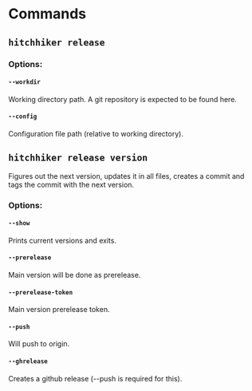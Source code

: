 # Commands

## `hitchhiker release`

### Options:

#### `--workdir`

Working directory path. A git repository is expected to be found here.

#### `--config`

Configuration file path (relative to working directory).

## `hitchhiker release version`

Figures out the next version, updates it in all files, creates a commit and tags the commit with the next version.

### Options:

#### `--show`

Prints current versions and exits.

#### `--prerelease`

Main version will be done as prerelease.

#### `--prerelease-token`

Main version prerelease token.

#### `--push`

Will push to origin.

#### `--ghrelease`

Creates a github release (--push is required for this).

